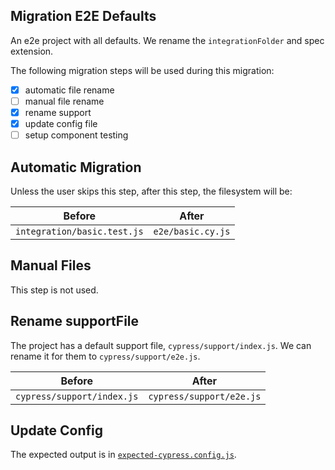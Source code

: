 ## Migration E2E Defaults

An e2e project with all defaults. We rename the `integrationFolder` and spec extension.

The following migration steps will be used during this migration:

- [x] automatic file rename
- [ ] manual file rename
- [x] rename support
- [x] update config file
- [ ] setup component testing

## Automatic Migration

Unless the user skips this step, after this step, the filesystem will be:

| Before | After|
|---|---|
| `integration/basic.test.js` | `e2e/basic.cy.js` |

## Manual Files

This step is not used.

## Rename supportFile

The project has a default support file, `cypress/support/index.js`. We can rename it for them to `cypress/support/e2e.js`.

| Before | After|
|---|---|
| `cypress/support/index.js` | `cypress/support/e2e.js` |

## Update Config

The expected output is in [`expected-cypress.config.js`](./expected-cypress.config.js).
